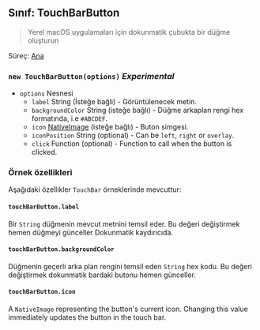 ## Sınıf: TouchBarButton

> Yerel macOS uygulamaları için dokunmatik çubukta bir düğme oluşturun

Süreç: [Ana](../tutorial/quick-start.md#main-process)

### `new TouchBarButton(options)` *Experimental*

* `options` Nesnesi 
  * `label` String (İsteğe bağlı) - Görüntülenecek metin.
  * `backgroundColor` String (isteğe bağlı) - Düğme arkaplan rengi hex formatında, i.e `#ABCDEF`.
  * `icon` [NativeImage](native-image.md) (isteğe bağlı) - Buton simgesi.
  * `iconPosition` String (optional) - Can be `left`, `right` or `overlay`.
  * `click` Function (optional) - Function to call when the button is clicked.

### Örnek özellikleri

Aşağıdaki özellikler `TouchBar` örneklerinde mevcuttur:

#### `touchBarButton.label`

Bir `String` düğmenin mevcut metnini temsil eder. Bu değeri değiştirmek hemen düğmeyi günceller Dokunmatik kaydırıcıda.

#### `touchBarButton.backgroundColor`

Düğmenin geçerli arka plan rengini temsil eden `String` hex kodu. Bu değeri değiştirmek dokunmatik bardaki butonu hemen günceller.

#### `touchBarButton.icon`

A `NativeImage` representing the button's current icon. Changing this value immediately updates the button in the touch bar.